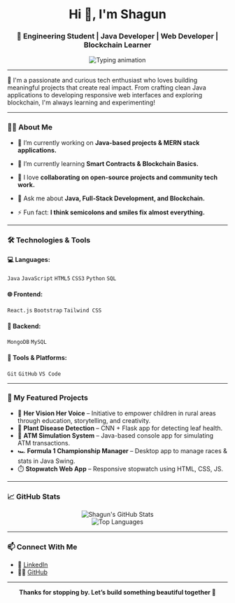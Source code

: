 
<h1 align="center">Hi 👋, I'm Shagun</h1>
<h3 align="center">🚀 Engineering Student | Java Developer | Web Developer | Blockchain Learner</h3>

<p align="center">
  <img src="https://readme-typing-svg.herokuapp.com?font=Fira+Code&size=24&pause=1000&color=C71585&center=true&vCenter=true&width=500&lines=💻+Engineering+Ideas+into+Impactful+Code;Building+Tech+that+Matters;Let's+Learn%2C+Code%2C+Create!" alt="Typing animation" />
</p>



---

🌟 I'm a passionate and curious tech enthusiast who loves building meaningful projects that create real impact. From crafting clean Java applications to developing responsive web interfaces and exploring blockchain, I'm always learning and experimenting!

---

### 👩‍💻 About Me

- 🔭 I’m currently working on **Java-based projects & MERN stack applications.**
- 🌱 I’m currently learning **Smart Contracts & Blockchain Basics.**
- 👯 I love **collaborating on open-source projects and community tech work.**
- 💬 Ask me about **Java, Full-Stack Development, and Blockchain.**
  
- ⚡ Fun fact: **I think semicolons and smiles fix almost everything.**

---

### 🛠️ Technologies & Tools

#### 💻 Languages:
`Java` `JavaScript` `HTML5` `CSS3` `Python` `SQL`

#### 🌐 Frontend:
`React.js` `Bootstrap` `Tailwind CSS` 

#### 🔧 Backend:
`MongoDB` `MySQL` 

#### 🧠 Tools & Platforms:
`Git` `GitHub` `VS Code` 

---

### 📌 My Featured Projects
- 🌟 **Her Vision Her Voice** – Initiative to empower children in rural areas through education, storytelling, and creativity.
-  🌿 **Plant Disease Detection** – CNN + Flask app for detecting leaf health.
- 🔐 **ATM Simulation System** – Java-based console app for simulating ATM transactions.
- 🏎️ **Formula 1 Championship Manager** – Desktop app to manage races & stats in Java Swing.
- ⏱️ **Stopwatch Web App** – Responsive stopwatch using HTML, CSS, JS.
  
---

### 📈 GitHub Stats

<p align="center">
  <img src="https://github-readme-stats.vercel.app/api?username=shagunchauhan02&show_icons=true&theme=radical" alt="Shagun's GitHub Stats" />
  <br/>
  <img src="https://github-readme-stats.vercel.app/api/top-langs/?username=shagunchauhan02&layout=compact&theme=tokyonight" alt="Top Languages"/>
</p>

---

### 📫 Connect With Me

- 💼 [LinkedIn](https://www.linkedin.com/in/shagun-chauhan-239aa3293)  
- 🧑‍💻 [GitHub](https://github.com/shagunchauhan02)  
---

<p align="center"><b>Thanks for stopping by. Let’s build something beautiful together 🌸</b></p>
